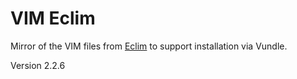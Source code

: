 # VIM Eclim

Mirror of the VIM files from [Eclim](https://github.com/ervandew/eclim) to support installation via Vundle.

Version 2.2.6

